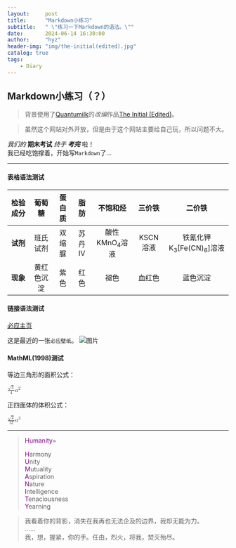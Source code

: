 ```yaml
---
layout:     post
title:      "Markdown小练习"
subtitle:   " \"练习一下Markdown的语法。\""
date:       2024-06-14 16:30:00
author:     "hyz"
header-img: "img/the-initial(edited).jpg"
catalog: true
tags:
    - Diary
---
```


## Markdown小练习（？）
>背景使用了[Quantumilk](https://b23.tv/VN1501A)的*改编*作品[The Initial (Edited)](https://b23.tv/LZ7VDnM)。

>虽然这个网站对外开放，但是由于这个网站主要给自己玩，所以问题不大。

*我们的* **期末考试** *终于* ***考完*** 啦！<br>
我已经吃饱撑着，开始写`Markdown`了...

__________

#### 表格语法测试

| **检验成分** 	|   葡萄糖   	| 蛋白质 	|  脂肪 	|    不饱和烃   	|  三价铁  	|          二价铁         	|
|:------------:	|:----------:	|:------:	|:-----:	|:-------------:	|:--------:	|:-----------------------:	|
| **试剂**     	|  班氏试剂  	| 双缩脲 	| 苏丹Ⅳ 	| 酸性KMnO<sub>4</sub>溶液 	| KSCN溶液 	| 铁氰化钾K<sub>3</sub>[Fe(CN)<sub>6</sub>]溶液 	|
| **现象**     	| 黄红色沉淀 	| 紫色   	| 红色  	|      褪色     	|  血红色  	|         蓝色沉淀        	|

#### 链接语法测试

[必应主页](bing.com)<br>

这是最近的一张`必应壁纸`。
![图片](https://img.peapix.com/dbc45c6900bb4bca99ad059910dde8c6_UHD.jpg "龙舟池日出，集美区，厦门，中国")

<audio src="https://music.163.com/song/media/outer/url?id=2040870797.mp3"></audio>

#### MathML(1998)测试

等边三角形的面积公式：
<div>
<math xmlns="http://www.w3.org/1998/Math/MathML">
  <mfrac>
    <mrow><msqrt><mn>3</mn></msqrt></mrow>
    <mn>4</mn>
  </mfrac>
  <msup><mi>a</mi><mn>2</mn></msup>
</math>
</div>

正四面体的体积公式：
<div>
<math xmlns="http://www.w3.org/1998/Math/MathML">
  <mfrac>
    <mrow><msqrt><mn>2</mn></msqrt></mrow>
    <mn>12</mn>
  </mfrac>
  <msup><mi>a</mi><mn>3</mn></msup>
</math>
</div>

__________

> <font color = purple>Humanity</font>=  
> 
> <font color = purple>H</font>armony  
> <font color = purple>U</font>nity  
> <font color = purple>M</font>utuality  
> <font color = purple>A</font>spiration  
> <font color = purple>N</font>ature  
> <font color = purple>I</font>ntelligence  
> <font color = purple>T</font>enaciousness  
> <font color = purple>Y</font>earning  

>我看着你的背影，消失在我再也无法企及的边界，我却无能为力。<br>
>......<br>
>我，想，握紧，你的手。任由，烈火，将我，焚灭殆尽。

